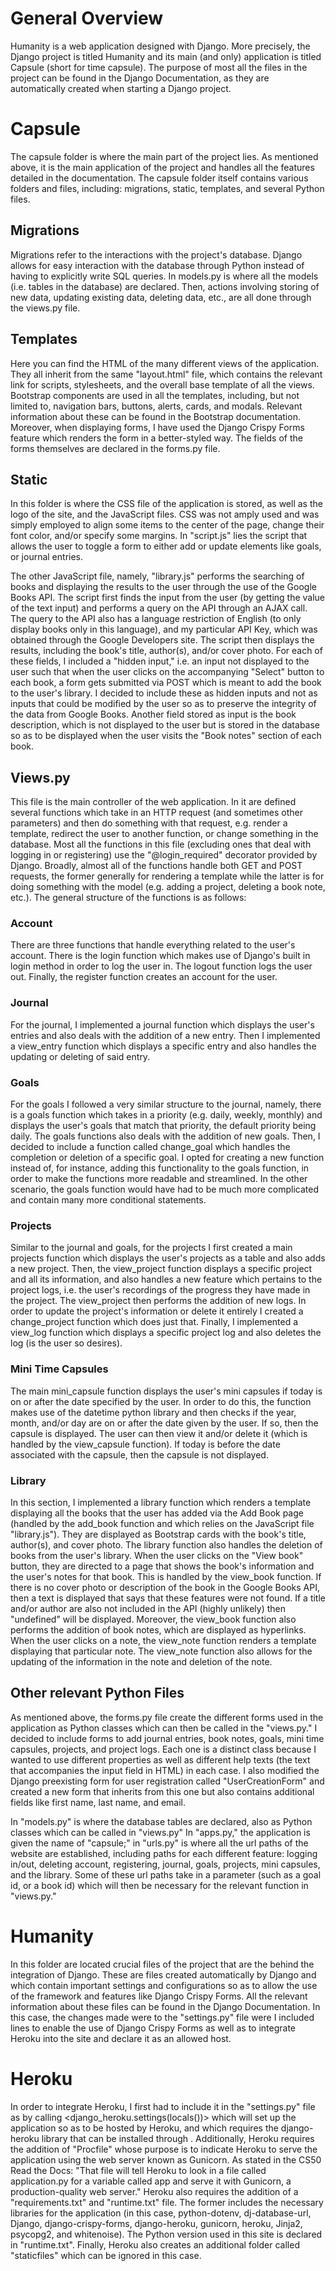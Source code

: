# General Overview
Humanity is a web application designed with Django. More precisely, the Django project is titled Humanity and its main (and only) application is titled Capsule (short for time capsule). The purpose of most all the files in the project can be found in the Django Documentation, as they are automatically created when starting a Django project.

# Capsule
The capsule folder is where the main part of the project lies. As mentioned above, it is the main application of the project and handles all the features detailed in the documentation. The capsule folder itself contains various folders and files, including: migrations, static, templates, and several Python files. 

## Migrations
Migrations refer to the interactions with the project's database. Django allows for easy interaction with the database through Python instead of having to explicitly write SQL queries. In models.py is where all the models (i.e. tables in the database) are declared. Then, actions involving storing of new data, updating existing data, deleting data, etc., are all done through the views.py file.

## Templates
Here you can find the HTML of the many different views of the application. They all inherit from the same "layout.html" file, which contains the relevant link for scripts, stylesheets, and the overall base template of all the views. Bootstrap components are used in all the templates, including, but not limited to, navigation bars, buttons, alerts, cards, and modals. Relevant information about these can be found in the Bootstrap documentation. Moreover, when displaying forms, I have used the Django Crispy Forms feature which renders the form in a better-styled way. The fields of the forms themselves are declared in the forms.py file.

## Static
In this folder is where the CSS file of the application is stored, as well as the logo of the site, and the JavaScript files. CSS was not amply used and was simply employed to align some items to the center of the page, change their font color, and/or specify some margins. In "script.js" lies the script that allows the user to toggle a form to either add or update elements like goals, or journal entries. 

The other JavaScript file, namely, "library.js" performs the searching of books and displaying the results to the user through the use of the Google Books API. The script first finds the input from the user (by getting the value of the text input) and performs a query on the API through an AJAX call. The query to the API also has a language restriction of English (to only display books only in this language), and my particular API Key, which was obtained through the Google Developers site. The script then displays the results, including the book's title, author(s), and/or cover photo. For each of these fields, I included a "hidden input," i.e. an input not displayed to the user such that when the user clicks on the accompanying "Select" button to each book, a form gets submitted via POST which is meant to add the book to the user's library. I decided to include these as hidden inputs and not as inputs that could be modified by the user so as to preserve the integrity of the data from Google Books. Another field stored as input is the book description, which is not displayed to the user but is stored in the database so as to be displayed when the user visits the "Book notes" section of each book.

## Views.py
This file is the main controller of the web application. In it are defined several functions which take in an HTTP request (and sometimes other parameters) and then do something with that request, e.g. render a template, redirect the user to another function, or change something in the database. Most all the functions in this file (excluding ones that deal with logging in or registering) use the "@login_required" decorator provided by Django. Broadly, almost all of the functions handle both GET and POST requests, the former generally for rendering a template while the latter is for doing something with the model (e.g. adding a project, deleting a book note, etc.). The general structure of the functions is as follows:

### Account
There are three functions that handle everything related to the user's account. There is the login function which makes use of Django's built in login method in order to log the user in. The logout function logs the user out. Finally, the register function creates an account for the user.

### Journal
For the journal, I implemented a journal function which displays the user's entries and also deals with the addition of a new entry. Then I implemented a view_entry function which displays a specific entry and also handles the updating or deleting of said entry.

### Goals
For the goals I followed a very similar structure to the journal, namely, there is a goals function which takes in a priority (e.g. daily, weekly, monthly) and displays the user's goals that match that priority, the default priority being daily. The goals functions also deals with the addition of new goals. Then, I decided to include a function called change_goal which handles the completion or deletion of a specific goal. I opted for creating a new function instead of, for instance, adding this functionality to the goals function, in order to make the functions more readable and streamlined. In the other scenario, the goals function would have had to be much more complicated and contain many more conditional statements.

### Projects
Similar to the journal and goals, for the projects I first created a main projects function which displays the user's projects as a table and also adds a new project. Then, the view_project function displays a specific project and all its information, and also handles a new feature which pertains to the project logs, i.e. the user's recordings of the progress they have made in the project. The view_project then performs the addition of new logs. In order to update the project's information or delete it entirely I created a change_project function which does just that. Finally, I implemented a view_log function which displays a specific project log and also deletes the log (is the user so desires).


### Mini Time Capsules
The main mini_capsule function displays the user's mini capsules if today is on or after the date specified by the user. In order to do this, the function makes use of the datetime python library and then checks if the year, month, and/or day are on or after the date given by the user. If so, then the capsule is displayed. The user can then view it and/or delete it (which is handled by the view_capsule function). If today is before the date associated with the capsule, then the capsule is not displayed.

### Library
In this section, I implemented a library function which renders a template displaying all the books that the user has added via the Add Book page (handled by the add_book function and which relies on the JavaScript file "library.js"). They are displayed as Bootstrap cards with the book's title, author(s), and cover photo. The library function also handles the deletion of books from the user's library. When the user clicks on the "View book" button, they are directed to a page that shows the book's information and the user's notes for that book. This is handled by the view_book function. If there is no cover photo or description of the book in the Google Books API, then a text is displayed that says that these features were not found. If a title and/or author are also not included in the API (highly unlikely) then "undefined" will be displayed. Moreover, the view_book function also performs the addition of book notes, which are displayed as hyperlinks. When the user clicks on a note, the view_note function renders a template displaying that particular note. The view_note function also allows for the updating of the information in the note and deletion of the note.

## Other relevant Python Files
As mentioned above, the forms.py file create the different forms used in the application as Python classes which can then be called in the "views.py." I decided to include forms to add journal entries, book notes, goals, mini time capsules, projects, and project logs. Each one is a distinct class because I wanted to use different properties as well as different help texts (the text that accompanies the input field in HTML) in each case. I also modified the Django preexisting form for user registration called "UserCreationForm" and created a new form that inherits from this one but also contains additional fields like first name, last name, and email.

In "models.py" is where the database tables are declared, also as Python classes which can be called in "views.py" In "apps.py," the application is given the name of "capsule;" in "urls.py" is where all the url paths of the website are established, including paths for each different feature: logging in/out, deleting account, registering, journal, goals, projects, mini capsules, and the library. Some of these url paths take in a parameter (such as a goal id, or a book id) which will then be necessary for the relevant function in "views.py."

# Humanity
In this folder are located crucial files of the project that are the behind the integration of Django. These are files created automatically by Django and which contain important settings and configurations so as to allow the use of the framework and features like Django Crispy Forms. All the relevant information about these files can be found in the Django Documentation. In this case, the changes made were to the "settings.py" file were I included lines to enable the use of Django Crispy Forms as well as to integrate Heroku into the site and declare it as an allowed host.

# Heroku
In order to integrate Heroku, I first had to include it in the "settings.py" file as by calling <django_heroku.settings(locals())> which will set up the application so as to be hosted by Heroku, and which requires the django-heroku library that can be installed through <pip>. Additionally, Heroku requires the addition of "Procfile" whose purpose is to indicate Heroku to serve the application using the web server known as Gunicorn. As stated in the CS50 Read the Docs: "That file will tell Heroku to look in a file called application.py for a variable called app and serve it with Gunicorn, a production-quality web server." Heroku also requires the addition of a "requirements.txt" and "runtime.txt" file. The former includes the necessary libraries for the application (in this case, python-dotenv, dj-database-url, Django, django-crispy-forms, django-heroku, gunicorn, heroku, Jinja2, psycopg2, and whitenoise). The Python version used in this site is declared in "runtime.txt". Finally, Heroku also creates an additional folder called "staticfiles" which can be ignored in this case.


